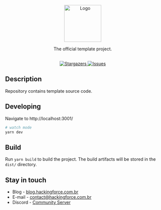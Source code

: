 <p align="center">
  <a href="http://nestjs.com/" target="blank">
    <img src="https://cdn.discordapp.com/attachments/943298458754879508/1019729361433264260/logo_blue.png" width="120" alt="Logo" />
  </a>
</p>

<p align="center">
  <p align="center">
   The official template project.
    <br/>
    <br/>
  </p>
</p>

<p align="center">
  <a href="https://github.com/hackingforce/hackingforce.com.br" target="_blank">
    <img src="https://img.shields.io/github/stars/hackingforce/next-ts-template" alt="Stargazers" />
  </a>
  <a href="https://github.com/hackingforce/hackingforce.com.br" target="_blank">
    <img src="https://img.shields.io/github/issues/hackingforce/next-ts-template" alt="Issues" />
  </a>
</p>

## Description
Repository contains template source code.

## Developing
Navigate to http://localhost:3001/
```bash
# watch mode
yarn dev
```

## Build
Run `yarn build` to build the project. The build artifacts will be stored in the `dist/` directory.

## Stay in touch

* Blog - [blog.hackingforce.com.br](https://blog.hackingforce.com.br)
* E-mail - [contact@hackingforce.com.br](mailto:contact@hackingforce.com.br)
* Discord - [Community Server](https://discord.gg/2QRkgT3CM3)